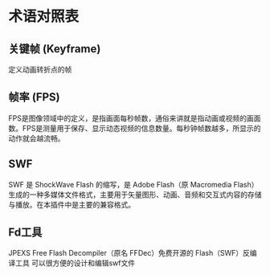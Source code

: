 # 术语对照表
## 关键帧 (Keyframe)
定义动画转折点的帧
## 帧率 (FPS)
FPS是图像领域中的定义，是指画面每秒帧数，通俗来讲就是指动画或视频的画面数。FPS是测量用于保存、显示动态视频的信息数量。每秒钟帧数越多，所显示的动作就会越流畅。
## SWF
SWF 是 ShockWave Flash 的缩写，是 Adobe Flash（原 Macromedia Flash）生成的一种多媒体文件格式，主要用于矢量图形、动画、音频和交互式内容的存储与播放。在本插件中是主要的兼容格式。
## Fd工具
JPEXS Free Flash Decompiler（原名 FFDec）免费开源的 Flash（SWF）反编译工具 可以很方便的设计和编辑swf文件